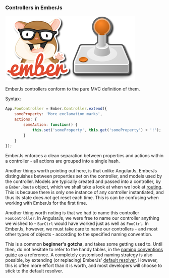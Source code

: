 ### Controllers in EmberJs

![Controllers in EmberJs](/img/emberjs-controller.png)

EmberJs controllers conform to the pure MVC definition of them.

Syntax:

```javascript
App.FooController = Ember.Controller.extend({
    someProperty: 'More exclamation marks',
    actions: {
        someAction: function() {
            this.set('someProperty', this.get('someProperty') + '!');
        }
    }
});
```

EmberJs enforces a clean separation between properties and actions
within a controller -
all actions are grouped into a single hash.

Another things worth pointing out here,
is that unlike AngularJs,
EmberJs distinguishes between properties set on the controller,
and models used by the controller.
Models are typically created and passed into a controller,
by a `Ember.Route` object,
which we shall take a look at when we look at
[routing](/routing/routes-emberjs.html).
This is because there is only one instance of any controller instantiated,
and thus its state does *not* get reset each time.
This is can be confusing when working with EmberJs for the first time.

Another thing worth noting is that we had to name this controller `FooController`.
In AngularJs, we were free to name our controller anything we wished to -
`BarCtrl` would have worked just as well as `FooCtrl`.
In EmberJs, however, we must take care to name our controllers -
and most other types of objects -
according to the specified naming convention.

This is a common **beginner's gotcha**, and takes some getting used to.
Until then, do not hesitate to refer to the handy tables,
in the [naming conventions guide](http://emberjs.com/guides/concepts/naming-conventions/)
as a reference.
A completely customised naming strategy is also possible,
by extending (or replacing) EmberJs' [default resolver](http://emberjs.com/api/classes/Ember.DefaultResolver.html).
However, this is often more effort than it is worth,
and most developers will choose to stick to the default resolver.
